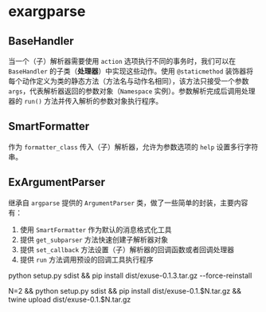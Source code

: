 # exargparse

## BaseHandler

当一个（子）解析器需要使用 `action` 选项执行不同的事务时，我们可以在 `BaseHandler` 的子类（**处理器**）中实现这些动作。使用 `@staticmethod` 装饰器将每个动作定义为类的静态方法（方法名与动作名相同），该方法只接受一个参数 `args`，代表解析器返回的参数对象（`Namespace` 实例）。参数解析完成后调用处理器的 `run()` 方法并传入解析的参数对象执行程序。

## SmartFormatter

作为 `formatter_class` 传入（子）解析器，允许为参数选项的 `help` 设置多行字符串。

## ExArgumentParser

继承自 `argparse` 提供的 `ArgumentParser` 类，做了一些简单的封装，主要内容有：
1. 使用 `SmartFormatter` 作为默认的消息格式化工具
2. 提供 `get_subparser` 方法快速创建子解析器对象
3. 提供 `set_callback` 方法设置（子）解析器的回调函数或者回调处理器
4. 提供 `run` 方法调用预设的回调工具执行程序

python setup.py sdist && pip install dist/exuse-0.1.3.tar.gz --force-reinstall

N=2 && python setup.py sdist && pip install dist/exuse-0.1.$N.tar.gz && twine upload dist/exuse-0.1.$N.tar.gz 